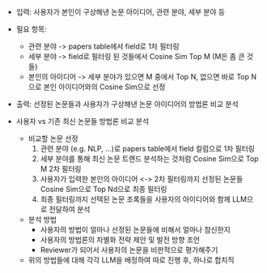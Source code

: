 - 입력: 사용자가 본인이 구상해낸 논문 아이디어, 관련 분야, 세부 분야 등
- 필요 항목: 
    - 관련 분야 -> papers table에서 field로 1차 필터링
    - 세부 분야 -> field로 필터링 된 것들에서 Cosine Sim Top M (M은 좀 큰 것들)
    - 본인의 아이디어 -> 세부 분야가 있으면 M 중에서 Top N, 없으면 바로 Top N으로 본인 아이디어와의 Cosine Sim으로 선정
- 출력: 선정된 논문들과 사용자가 구상해낸 논문 아이디어의 방법론 비교 분석


- 사용자 vs 기존 최신 논문들 방법론 비교 분석
    - 비교할 논문 선정
        1. 관련 분야 (e.g. NLP, ...)로 papers table에서 field 컬럼으로 1차 필터링
        2. 세부 분야를 통해 최신 논문 트랜드 분석하는 것처럼 Cosine Sim으로 Top M 2차 필터링
        3. 사용자가 입력한 본인의 아이디어 <-> 2차 필터링까지 선정된 논문들 Cosine Sim으로 Top Nd으로 최종 필터링
        4. 최종 필터링까지 선택된 논문 초록들을 사용자의 아이디어와 함께 LLM으로 전달하여 분석
    - 분석 방법
        - 사용자의 방법이 얼마나 선정된 논문들에 비해서 얼마나 참신한지
        - 사용자의 방법론의 차별화 전략 제안 및 발전 방향 조언
        - Reviewer가 되어서 사용자의 논문을 비판적으로 평가해주기
    - 위의 방법들에 대해 각각 LLM을 배정하여 따로 진행 후, 하나로 합치직